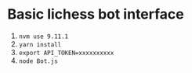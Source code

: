 # Basic lichess bot interface

1. `nvm use 9.11.1`
2. `yarn install`
2. `export API_TOKEN=xxxxxxxxxx`
4. `node Bot.js`

